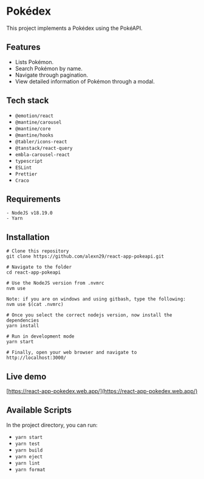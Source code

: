 # Pokédex

This project implements a Pokédex using the PokéAPI.

## Features

- Lists Pokémon.
- Search Pokémon by name.
- Navigate through pagination.
- View detailed information of Pokémon through a modal.

## Tech stack

- `@emotion/react`
- `@mantine/carousel`
- `@mantine/core`
- `@mantine/hooks`
- `@tabler/icons-react`
- `@tanstack/react-query`
- `embla-carousel-react`
- `typescript`
- `ESLint`
- `Prettier`
- `Craco`

## Requirements

```
- NodeJS v18.19.0
- Yarn
```

## Installation

```
# Clone this repository
git clone https://github.com/alexn29/react-app-pokeapi.git

# Navigate to the folder
cd react-app-pokeapi

# Use the NodeJS version from .nvmrc
nvm use

Note: if you are on windows and using gitbash, type the following:
nvm use $(cat .nvmrc)

# Once you select the correct nodejs version, now install the dependencies
yarn install

# Run in development mode
yarn start

# Finally, open your web browser and navigate to
http://localhost:3000/
```

## Live demo

[https://react-app-pokedex.web.app/](https://react-app-pokedex.web.app/)

## Available Scripts

In the project directory, you can run:

- `yarn start`
- `yarn test`
- `yarn build`
- `yarn eject`
- `yarn lint`
- `yarn format`
